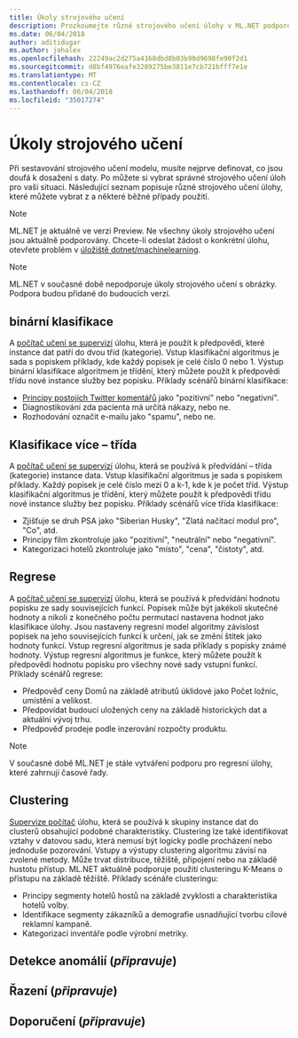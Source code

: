 ```yaml
---
title: Úkoly strojového učení
description: Prozkoumejte různé strojového učení úlohy v ML.NET podporovány.
ms.date: 06/04/2018
author: aditidugar
ms.author: johalex
ms.openlocfilehash: 22249ac2d275a4168dbd8b03b90d9698fe90f2d1
ms.sourcegitcommit: d8bf4976eafe3289275be3811e7cb721bfff7e1e
ms.translationtype: MT
ms.contentlocale: cs-CZ
ms.lasthandoff: 06/04/2018
ms.locfileid: "35017274"
---
```

# <a name="machine-learning-tasks"></a>Úkoly strojového učení

Při sestavování strojového učení modelu, musíte nejprve definovat, co jsou doufá k dosažení s daty. Po můžete si vybrat správné strojového učení úloh pro vaši situaci. Následující seznam popisuje různé strojového učení úlohy, které můžete vybrat z a některé běžné případy použití. 

> [!NOTE]
> ML.NET je aktuálně ve verzi Preview. Ne všechny úkoly strojového učení jsou aktuálně podporovány. Chcete-li odeslat žádost o konkrétní úlohu, otevřete problém v [úložiště dotnet/machinelearning](https://github.com/dotnet/machinelearning/issues).

> [!NOTE]
> ML.NET v současné době nepodporuje úkoly strojového učení s obrázky. Podpora budou přidané do budoucích verzí. 

## <a name="binary-classification"></a>binární klasifikace

A [počítač učení se supervizí](glossary.md#supervised-machine-learning) úlohu, která je použít k předpovědi, které instance dat patří do dvou tříd (kategorie). Vstup klasifikační algoritmus je sada s popiskem příklady, kde každý popisek je celé číslo 0 nebo 1. Výstup binární klasifikace algoritmem je třídění, který můžete použít k předpovědi třídu nové instance služby bez popisku. Příklady scénářů binární klasifikace:

* [Principy postojích Twitter komentářů](../tutorials/sentiment-analysis.md) jako "pozitivní" nebo "negativní".
* Diagnostikování zda pacienta má určitá nákazy, nebo ne.
* Rozhodování označit e-mailu jako "spamu", nebo ne.

## <a name="multi-class-classification"></a>Klasifikace více – třída

A [počítač učení se supervizí](glossary.md#supervised-machine-learning) úlohu, která se používá k předvídání – třída (kategorie) instance data. Vstup klasifikační algoritmus je sada s popiskem příklady. Každý popisek je celé číslo mezi 0 a k-1, kde k je počet tříd. Výstup klasifikační algoritmus je třídění, který můžete použít k předpovědi třídu nové instance služby bez popisku. Příklady scénářů více třída klasifikace:

* Zjišťuje se druh PSA jako "Siberian Husky", "Zlatá načítací modul pro", "Co", atd.
* Principy film zkontroluje jako "pozitivní", "neutrální" nebo "negativní".
* Kategorizaci hotelů zkontroluje jako "místo", "cena", "čistoty", atd.

## <a name="regression"></a>Regrese

A [počítač učení se supervizí](glossary.md#supervised-machine-learning) úlohu, která se používá k předvídání hodnotu popisku ze sady souvisejících funkcí. Popisek může být jakékoli skutečné hodnoty a nikoli z konečného počtu permutací nastavena hodnot jako klasifikace úlohy. Jsou nastaveny regresní model algoritmy závislost popisek na jeho souvisejících funkcí k určení, jak se změní štítek jako hodnoty funkcí. Vstup regresní algoritmus je sada příklady s popisky známé hodnoty. Výstup regresní algoritmus je funkce, který můžete použít k předpovědi hodnotu popisku pro všechny nové sady vstupní funkcí. Příklady scénářů regrese:

* Předpověď ceny Domů na základě atributů úklidové jako Počet ložnic, umístění a velikost.
* Předpovídat budoucí uložených ceny na základě historických dat a aktuální vývoj trhu.
* Předpověď prodeje podle inzerování rozpočty produktu.

> [!NOTE]
> V současné době ML.NET je stále vytváření podporu pro regresní úlohy, které zahrnují časové řady.

## <a name="clustering"></a>Clustering

[Supervize počítač](glossary.md#unsupervised-machine-learning) úlohu, která se používá k skupiny instance dat do clusterů obsahující podobné charakteristiky. Clustering lze také identifikovat vztahy v datovou sadu, která nemusí být logicky podle procházení nebo jednoduše pozorování. Vstupy a výstupy clustering algoritmu závisí na zvolené metody. Může trvat distribuce, těžiště, připojení nebo na základě hustotu přístup. ML.NET aktuálně podporuje použití clusteringu K-Means o přístupu na základě těžiště. Příklady scénáře clusteringu:

* Principy segmenty hotelů hostů na základě zvyklosti a charakteristika hotelů volby.
* Identifikace segmenty zákazníků a demografie usnadňující tvorbu cílové reklamní kampaně.
* Kategorizaci inventáře podle výrobní metriky.

## <a name="anomaly-detection-coming-soon"></a>Detekce anomálií (*připravuje*)

## <a name="ranking-coming-soon"></a>Řazení (*připravuje*)

## <a name="recommendation-coming-soon"></a>Doporučení (*připravuje*)

